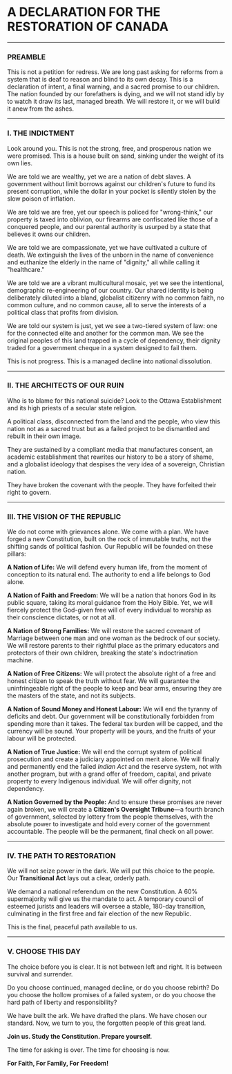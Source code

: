 # A DECLARATION FOR THE RESTORATION OF CANADA

---

### PREAMBLE

This is not a petition for redress. We are long past asking for reforms from a system that is deaf to reason and blind to its own decay. This is a declaration of intent, a final warning, and a sacred promise to our children. The nation founded by our forefathers is dying, and we will not stand idly by to watch it draw its last, managed breath. We will restore it, or we will build it anew from the ashes.

---

### I. THE INDICTMENT

Look around you. This is not the strong, free, and prosperous nation we were promised. This is a house built on sand, sinking under the weight of its own lies.

We are told we are wealthy, yet we are a nation of debt slaves. A government without limit borrows against our children's future to fund its present corruption, while the dollar in your pocket is silently stolen by the slow poison of inflation.

We are told we are free, yet our speech is policed for "wrong-think," our property is taxed into oblivion, our firearms are confiscated like those of a conquered people, and our parental authority is usurped by a state that believes it owns our children.

We are told we are compassionate, yet we have cultivated a culture of death. We extinguish the lives of the unborn in the name of convenience and euthanize the elderly in the name of "dignity," all while calling it "healthcare."

We are told we are a vibrant multicultural mosaic, yet we see the intentional, demographic re-engineering of our country. Our shared identity is being deliberately diluted into a bland, globalist citizenry with no common faith, no common culture, and no common cause, all to serve the interests of a political class that profits from division.

We are told our system is just, yet we see a two-tiered system of law: one for the connected elite and another for the common man. We see the original peoples of this land trapped in a cycle of dependency, their dignity traded for a government cheque in a system designed to fail them.

This is not progress. This is a managed decline into national dissolution.

---

### II. THE ARCHITECTS OF OUR RUIN

Who is to blame for this national suicide? Look to the Ottawa Establishment and its high priests of a secular state religion.

A political class, disconnected from the land and the people, who view this nation not as a sacred trust but as a failed project to be dismantled and rebuilt in their own image.

They are sustained by a compliant media that manufactures consent, an academic establishment that rewrites our history to be a story of shame, and a globalist ideology that despises the very idea of a sovereign, Christian nation.

They have broken the covenant with the people. They have forfeited their right to govern.

---

### III. THE VISION OF THE REPUBLIC

We do not come with grievances alone. We come with a plan. We have forged a new Constitution, built on the rock of immutable truths, not the shifting sands of political fashion. Our Republic will be founded on these pillars:

**A Nation of Life:** We will defend every human life, from the moment of conception to its natural end. The authority to end a life belongs to God alone.

**A Nation of Faith and Freedom:** We will be a nation that honors God in its public square, taking its moral guidance from the Holy Bible. Yet, we will fiercely protect the God-given free will of every individual to worship as their conscience dictates, or not at all.

**A Nation of Strong Families:** We will restore the sacred covenant of Marriage between one man and one woman as the bedrock of our society. We will restore parents to their rightful place as the primary educators and protectors of their own children, breaking the state's indoctrination machine.

**A Nation of Free Citizens:** We will protect the absolute right of a free and honest citizen to speak the truth without fear. We will guarantee the uninfringeable right of the people to keep and bear arms, ensuring they are the masters of the state, and not its subjects.

**A Nation of Sound Money and Honest Labour:** We will end the tyranny of deficits and debt. Our government will be constitutionally forbidden from spending more than it takes. The federal tax burden will be capped, and the currency will be sound. Your property will be yours, and the fruits of your labour will be protected.

**A Nation of True Justice:** We will end the corrupt system of political prosecution and create a judiciary appointed on merit alone. We will finally and permanently end the failed *Indian Act* and the reserve system, not with another program, but with a grand offer of freedom, capital, and private property to every Indigenous individual. We will offer dignity, not dependency.

**A Nation Governed by the People:** And to ensure these promises are never again broken, we will create a **Citizen's Oversight Tribune**—a fourth branch of government, selected by lottery from the people themselves, with the absolute power to investigate and hold every corner of the government accountable. The people will be the permanent, final check on all power.

---

### IV. THE PATH TO RESTORATION

We will not seize power in the dark. We will put this choice to the people. Our **Transitional Act** lays out a clear, orderly path.

We demand a national referendum on the new Constitution. A 60% supermajority will give us the mandate to act. A temporary council of esteemed jurists and leaders will oversee a stable, 180-day transition, culminating in the first free and fair election of the new Republic.

This is the final, peaceful path available to us.

---

### V. CHOOSE THIS DAY

The choice before you is clear. It is not between left and right. It is between survival and surrender.

Do you choose continued, managed decline, or do you choose rebirth? Do you choose the hollow promises of a failed system, or do you choose the hard path of liberty and responsibility?

We have built the ark. We have drafted the plans. We have chosen our standard. Now, we turn to you, the forgotten people of this great land.

**Join us. Study the Constitution. Prepare yourself.**

The time for asking is over. The time for choosing is now.

**For Faith, For Family, For Freedom!**
